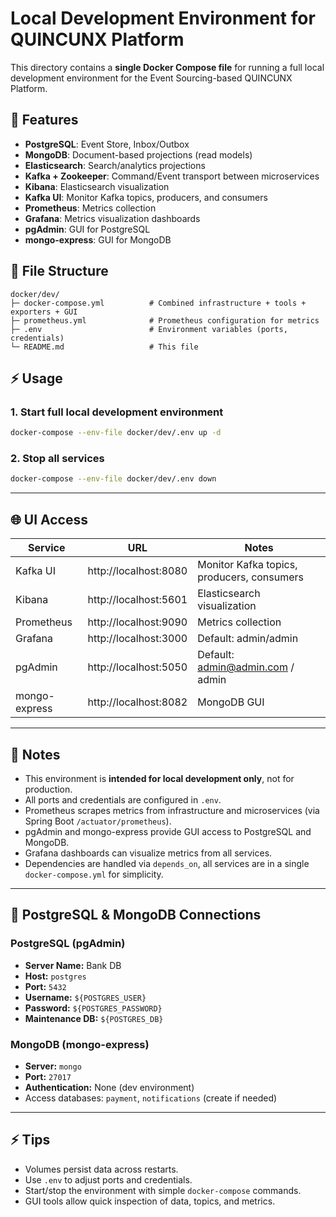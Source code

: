 # Local Development Environment for QUINCUNX Platform

This directory contains a **single Docker Compose file** for running a full local development environment for the Event Sourcing-based QUINCUNX Platform.

## 🚀 Features

- **PostgreSQL**: Event Store, Inbox/Outbox
- **MongoDB**: Document-based projections (read models)
- **Elasticsearch**: Search/analytics projections
- **Kafka + Zookeeper**: Command/Event transport between microservices
- **Kibana**: Elasticsearch visualization
- **Kafka UI**: Monitor Kafka topics, producers, and consumers
- **Prometheus**: Metrics collection
- **Grafana**: Metrics visualization dashboards
- **pgAdmin**: GUI for PostgreSQL
- **mongo-express**: GUI for MongoDB

## 📂 File Structure

```
docker/dev/
├─ docker-compose.yml          # Combined infrastructure + tools + exporters + GUI
├─ prometheus.yml              # Prometheus configuration for metrics
├─ .env                        # Environment variables (ports, credentials)
└─ README.md                   # This file
```

## ⚡ Usage

### 1. Start full local development environment

```bash
docker-compose --env-file docker/dev/.env up -d
```

### 2. Stop all services

```bash
docker-compose --env-file docker/dev/.env down
```

---

## 🌐 UI Access

| Service           | URL                        | Notes |
|------------------|----------------------------|-------|
| Kafka UI          | http://localhost:8080      | Monitor Kafka topics, producers, consumers |
| Kibana            | http://localhost:5601      | Elasticsearch visualization |
| Prometheus        | http://localhost:9090      | Metrics collection |
| Grafana           | http://localhost:3000      | Default: admin/admin |
| pgAdmin           | http://localhost:5050      | Default: admin@admin.com / admin |
| mongo-express     | http://localhost:8082      | MongoDB GUI |

---

## 📝 Notes

- This environment is **intended for local development only**, not for production.
- All ports and credentials are configured in `.env`.
- Prometheus scrapes metrics from infrastructure and microservices (via Spring Boot `/actuator/prometheus`).
- pgAdmin and mongo-express provide GUI access to PostgreSQL and MongoDB.
- Grafana dashboards can visualize metrics from all services.
- Dependencies are handled via `depends_on`, all services are in a single `docker-compose.yml` for simplicity.

---

## 🔹 PostgreSQL & MongoDB Connections

### PostgreSQL (pgAdmin)
- **Server Name:** Bank DB
- **Host:** `postgres`
- **Port:** `5432`
- **Username:** `${POSTGRES_USER}`
- **Password:** `${POSTGRES_PASSWORD}`
- **Maintenance DB:** `${POSTGRES_DB}`

### MongoDB (mongo-express)
- **Server:** `mongo`
- **Port:** `27017`
- **Authentication:** None (dev environment)
- Access databases: `payment`, `notifications` (create if needed)

---

## ⚡ Tips

- Volumes persist data across restarts.
- Use `.env` to adjust ports and credentials.
- Start/stop the environment with simple `docker-compose` commands.
- GUI tools allow quick inspection of data, topics, and metrics.  
